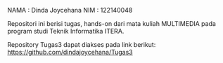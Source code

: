 NAMA : Dinda Joycehana
NIM : 122140048

Repositori ini berisi tugas, hands-on dari mata kuliah MULTIMEDIA pada program studi Teknik Informatika ITERA.

Repository Tugas3 dapat diakses pada link berikut:
https://github.com/dindajoycehana/Tugas3 
